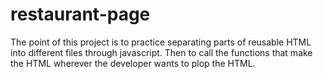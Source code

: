 # restaurant-page
The point of this project is to practice separating parts of reusable HTML into different files
through javascript. Then to call the functions that make the HTML wherever the developer wants
to plop the HTML.


